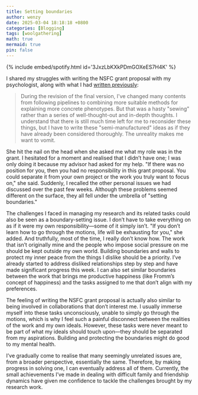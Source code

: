 ```yaml
---
title: Setting boundaries
author: wenzy
date: 2025-03-04 18:18:18 +0800
categories: [Blogging]
tags: [woolgathering]
math: true
mermaid: true
pin: false
---
```


{% include embed/spotify.html id='3JxzLbKXkPDmGOXeES7H4K' %}

I shared my struggles with writing the NSFC grant proposal with my psychologist, along with what I had [written previously](https://wenzywong.github.io/posts/writing-NSFC-grant-proposal/):

> During the revision of the final version, I've changed many contents from following pipelines to combining more suitable methods for explaining more concrete phenotypes. But that was a hasty "sewing" rather than a series of well-thought-out and in-depth thoughts. I understand that there is still much time left for me to reconsider these things, but I have to write these "semi-manufactured" ideas as if they have already been considered thoroughly. The unreality makes me want to vomit.

She hit the nail on the head when she asked me what my role was in the grant. I hesitated for a moment and realised that I didn’t have one; I was only doing it because my advisor had asked for my help. "If there was no position for you, then you had no responsibility in this grant proposal. You could separate it from your own project or the work you truly want to focus on," she said. Suddenly, I recalled the other personal issues we had discussed over the past few weeks. Although these problems seemed different on the surface, they all fell under the umbrella of "setting boundaries."

The challenges I faced in managing my research and its related tasks could also be seen as a boundary-setting issue. I don’t have to take everything on as if it were my own responsibility—some of it simply isn’t. "If you don’t learn how to go through the motions, life will be exhausting for you," she added. And truthfully, most of the time, I really don’t know how. The work that isn’t originally mine and the people who impose social pressure on me should be kept outside my own world. Building boundaries and walls to protect my inner peace from the things I dislike should be a priority. I’ve already started to address disliked relationships step by step and have made significant progress this week. I can also set similar boundaries between the work that brings me productive happiness (like Fromm’s concept of happiness) and the tasks assigned to me that don’t align with my preferences.

The feeling of writing the NSFC grant proposal is actually also similar to being involved in collaborations that don’t interest me. I usually immerse myself into these tasks unconsciously, unable to simply go through the motions, which is why I feel such a painful disconnect between the realities of the work and my own ideals. However, these tasks were never meant to be part of what my ideals should touch upon—they should be separated from my aspirations. Building and protecting the boundaries might do good to my mental health. 

I’ve gradually come to realise that many seemingly unrelated issues are, from a broader perspective, essentially the same. Therefore, by making progress in solving one, I can eventually address all of them. Currently, the small achievements I’ve made in dealing with difficult family and friendship dynamics have given me confidence to tackle the challenges brought by my research work.
